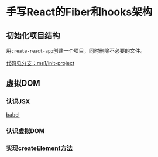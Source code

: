 # 手写React的Fiber和hooks架构

## 初始化项目结构

用`create-react-app`创建一个项目，同时删除不必要的文件。

[代码见分支：ms1/init-project](https://github.com/JeasonSun/react-fiber/tree/ms1/init-project)

## 虚拟DOM

### 认识JSX

[babel](https://babeljs.io/repl)

### 认识虚拟DOM

### 实现createElement方法
